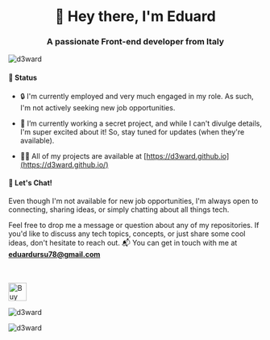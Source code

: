 <h1 align="center">👋 Hey there, I'm Eduard</h1>
<h3 align="center">A passionate Front-end developer from Italy</h3>


<p align="left"> <img src="https://komarev.com/ghpvc/?username=d3ward&label=Profile%20views&color=0e75b6&style=flat" alt="d3ward" /> </p>

<h4>🚀 Status </h4>

- 🔒 I'm currently employed and very much engaged in my role. As such, I'm not actively seeking new job opportunities.

- 🔭 I’m currently working a secret project, and while I can't divulge details, I'm super excited about it! So, stay tuned for updates (when they're available).

- 👨‍💻 All of my projects are available at [https://d3ward.github.io](https://d3ward.github.io/)

<h4>💬 Let's Chat! </h4>

Even though I'm not available for new job opportunities, I'm always open to connecting, sharing ideas, or simply chatting about all things tech.

Feel free to drop me a message or question about any of my repositories.
If you'd like to discuss any tech topics, concepts, or just share some cool ideas, don't hesitate to reach out.
📬 You can get in touch with me at **eduardursu78@gmail.com**

<br><br>
<a href='https://ko-fi.com/T6T360PF4' target='_blank'><img height='36' style='border:0px;height:36px;' src='https://cdn.ko-fi.com/cdn/kofi3.png?v=3' border='0' alt='Buy Me a Coffee at ko-fi.com' /></a><br>
<p style="width:100%"><img align="center" src="https://github-readme-stats.vercel.app/api?username=d3ward&show_icons=true&locale=en" alt="d3ward" /></p>

<p style="width:100%"><img align="left" src="https://github-readme-stats.vercel.app/api/top-langs?username=d3ward&show_icons=true&locale=en&layout=compact" alt="d3ward" /></p>
